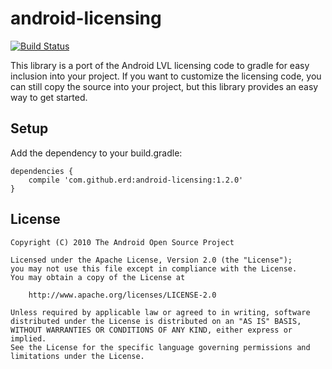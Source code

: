 # android-licensing

[![Build Status](https://secure.travis-ci.org/erd/android-licensing.png?branch=master)](http://travis-ci.org/erd/android-licensing)

This library is a port of the Android LVL licensing code to gradle for easy inclusion into
your project. If you want to customize the licensing code, you can still copy the source
into your project, but this library provides an easy way to get started.

## Setup

Add the dependency to your build.gradle:

    dependencies {
        compile 'com.github.erd:android-licensing:1.2.0'
    }
    
## License

    Copyright (C) 2010 The Android Open Source Project

    Licensed under the Apache License, Version 2.0 (the "License");
    you may not use this file except in compliance with the License.
    You may obtain a copy of the License at

        http://www.apache.org/licenses/LICENSE-2.0

    Unless required by applicable law or agreed to in writing, software
    distributed under the License is distributed on an "AS IS" BASIS,
    WITHOUT WARRANTIES OR CONDITIONS OF ANY KIND, either express or implied.
    See the License for the specific language governing permissions and
    limitations under the License.
    
    
